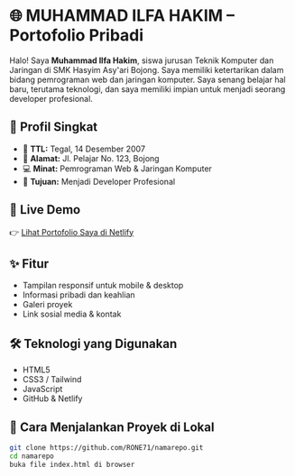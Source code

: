 # 🌐 MUHAMMAD ILFA HAKIM – Portofolio Pribadi

Halo! Saya **Muhammad Ilfa Hakim**, siswa jurusan Teknik Komputer dan Jaringan di SMK Hasyim Asy'ari Bojong. Saya memiliki ketertarikan dalam bidang pemrograman web dan jaringan komputer. Saya senang belajar hal baru, terutama teknologi, dan saya memiliki impian untuk menjadi seorang developer profesional.

## 📍 Profil Singkat

- 📅 **TTL:** Tegal, 14 Desember 2007  
- 🏡 **Alamat:** Jl. Pelajar No. 123, Bojong  
- 💻 **Minat:** Pemrograman Web & Jaringan Komputer  
- 🎯 **Tujuan:** Menjadi Developer Profesional  

## 🔗 Live Demo

👉 [Lihat Portofolio Saya di Netlify](https://effortless-liger-8fcf35.netlify.app)

## ✨ Fitur

- Tampilan responsif untuk mobile & desktop
- Informasi pribadi dan keahlian
- Galeri proyek
- Link sosial media & kontak

## 🛠️ Teknologi yang Digunakan

- HTML5
- CSS3 / Tailwind
- JavaScript
- GitHub & Netlify

## 🚀 Cara Menjalankan Proyek di Lokal

```bash
git clone https://github.com/RONE71/namarepo.git
cd namarepo
buka file index.html di browser